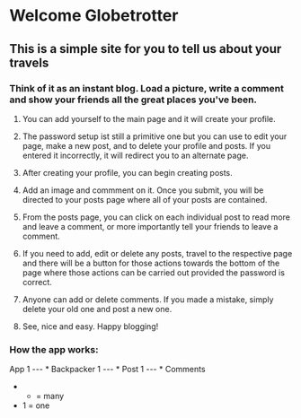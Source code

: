 # Welcome Globetrotter

## This is a simple site for you to tell us about your travels

### Think of it as an instant blog. Load a picture, write a comment and show your friends all the great places you've been.

1. You can add yourself to the main page and it will create your profile. 

2. The password setup ist still a primitive one but you can use to edit your page, make a new post, and to delete your profile and posts. If you entered it incorrectly, it will redirect you to an alternate page.

3. After creating your profile, you can begin creating posts. 

4. Add an image and commment on it. Once you submit, you will be directed to your posts page where all of your posts are contained.

5. From the posts page, you can click on each individual post to read more and leave a comment, or more importantly tell your friends to leave a comment. 

6. If you need to add, edit or delete any posts, travel to the respective page and there will be a button for those actions towards the bottom of the page where those actions can be carried out provided the password is correct. 

7. Anyone can add or delete comments. If you made a mistake, simply delete your old one and post a new one.

8. See, nice and easy. Happy blogging!

### How the app works: 

App 1 --- * Backpacker 1 --- * Post 1 --- * Comments

- * = many
- 1 = one

